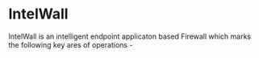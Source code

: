 # IntelWall
IntelWall is an intelligent endpoint applicaton based Firewall which marks the following key ares of operations -
